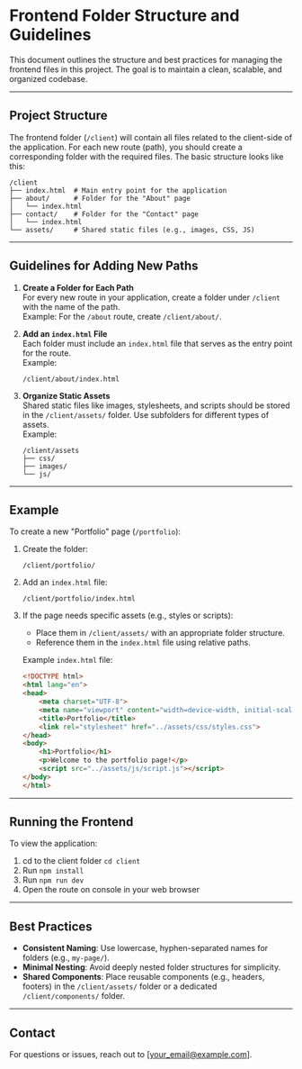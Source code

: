 # Frontend Folder Structure and Guidelines

This document outlines the structure and best practices for managing the frontend files in this project. The goal is to maintain a clean, scalable, and organized codebase.

---

## Project Structure

The frontend folder (`/client`) will contain all files related to the client-side of the application. For each new route (path), you should create a corresponding folder with the required files. The basic structure looks like this:

```
/client
├── index.html  # Main entry point for the application
├── about/      # Folder for the "About" page
│   └── index.html
├── contact/    # Folder for the "Contact" page
│   └── index.html
└── assets/     # Shared static files (e.g., images, CSS, JS)
```

---

## Guidelines for Adding New Paths

1. **Create a Folder for Each Path**  
   For every new route in your application, create a folder under `/client` with the name of the path.  
   Example: For the `/about` route, create `/client/about/`.

2. **Add an `index.html` File**  
   Each folder must include an `index.html` file that serves as the entry point for the route.  
   Example:
   ```plaintext
   /client/about/index.html
   ```

3. **Organize Static Assets**  
   Shared static files like images, stylesheets, and scripts should be stored in the `/client/assets/` folder. Use subfolders for different types of assets.  
   Example:
   ```
   /client/assets
   ├── css/
   ├── images/
   └── js/
   ```

---

## Example

To create a new "Portfolio" page (`/portfolio`):
1. Create the folder:
   ```
   /client/portfolio/
   ```
2. Add an `index.html` file:
   ```
   /client/portfolio/index.html
   ```
3. If the page needs specific assets (e.g., styles or scripts):
   - Place them in `/client/assets/` with an appropriate folder structure.
   - Reference them in the `index.html` file using relative paths.

   Example `index.html` file:
   ```html
   <!DOCTYPE html>
   <html lang="en">
   <head>
       <meta charset="UTF-8">
       <meta name="viewport" content="width=device-width, initial-scale=1.0">
       <title>Portfolio</title>
       <link rel="stylesheet" href="../assets/css/styles.css">
   </head>
   <body>
       <h1>Portfolio</h1>
       <p>Welcome to the portfolio page!</p>
       <script src="../assets/js/script.js"></script>
   </body>
   </html>
   ```

---

## Running the Frontend

To view the application:
1. cd to the client folder `cd client`
2. Run `npm install`
3. Run `npm run dev`
4. Open the route on console in your web browser

---

## Best Practices

- **Consistent Naming**: Use lowercase, hyphen-separated names for folders (e.g., `my-page/`).
- **Minimal Nesting**: Avoid deeply nested folder structures for simplicity.
- **Shared Components**: Place reusable components (e.g., headers, footers) in the `/client/assets/` folder or a dedicated `/client/components/` folder.

---

## Contact

For questions or issues, reach out to [your_email@example.com].
